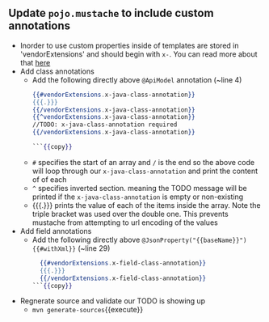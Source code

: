## Update `pojo.mustache` to include custom annotations
  - Inorder to use custom properties inside of templates are stored in 'vendorExtensions' and should begin with `x-`. You can read more about that [here](https://swagger.io/docs/specification/openapi-extensions/)
   - Add class annotations
      - Add the following directly above `@ApiModel` annotation (~line 4)
        ```mustache
        {{#vendorExtensions.x-java-class-annotation}}
        {{{.}}}
        {{/vendorExtensions.x-java-class-annotation}}
        {{^vendorExtensions.x-java-class-annotation}}
        //TODO: x-java-class-annotation required
        {{/vendorExtensions.x-java-class-annotation}}

        ```{{copy}}
        
       - `#` specifies the start of an array and `/` is the end so the above code will loop through our `x-java-class-annotation` and print the content of of each
       - `^` specifies inverted section. meaning the TODO message will be printed if the `x-java-class-annotation` is empty or non-existing
       - {{{.}}} prints the value of each of the items inside the array. Note the triple bracket was used over the double one. This prevents mustache from attempting to url encoding of the values
   - Add field annotations
      - Add the following directly above `@JsonProperty("{{baseName}}"){{#withXml}}` (~line 29)
        ```mustache
          {{#vendorExtensions.x-field-class-annotation}}
          {{{.}}}
          {{/vendorExtensions.x-field-class-annotation}}
        ```{{copy}}
   - Regnerate source and validate our TODO is showing up
      - `mvn generate-sources`{{execute}}